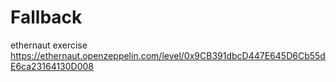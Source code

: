 # Fallback
ethernaut exercise
https://ethernaut.openzeppelin.com/level/0x9CB391dbcD447E645D6Cb55dE6ca23164130D008
